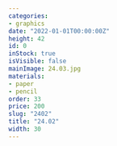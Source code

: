 ```yaml
---
categories:
- graphics
date: "2022-01-01T00:00:00Z"
height: 42
id: 0
inStock: true
isVisible: false
mainImage: 24.03.jpg
materials:
- paper
- pencil
order: 33
price: 200
slug: "2402"
title: "24.02"
width: 30
---
```



